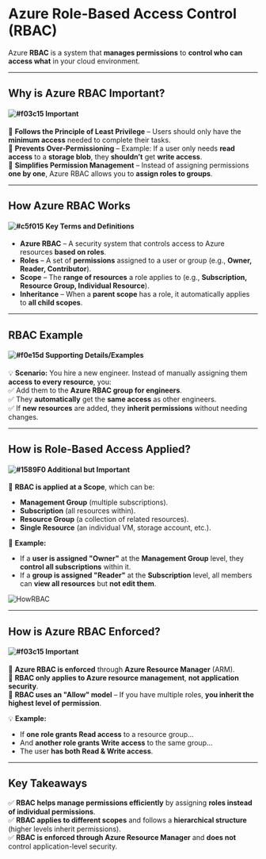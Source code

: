 # **Azure Role-Based Access Control (RBAC)**  

Azure **RBAC** is a system that **manages permissions** to **control who can access what** in your cloud environment.

---

## **Why is Azure RBAC Important?**  

#### ![#f03c15](https://placehold.co/15x15/f03c15/f03c15.png) **Important**  
🔹 **Follows the Principle of Least Privilege** – Users should only have the **minimum access** needed to complete their tasks.  
🔹 **Prevents Over-Permissioning** – Example: If a user only needs **read access** to a **storage blob**, they **shouldn’t** get **write access**.  
🔹 **Simplifies Permission Management** – Instead of assigning permissions **one by one**, Azure RBAC allows you to **assign roles to groups**.  

---

## **How Azure RBAC Works**  

#### ![#c5f015](https://placehold.co/15x15/c5f015/c5f015.png) **Key Terms and Definitions**  
- **Azure RBAC** – A security system that controls access to Azure resources **based on roles**.  
- **Roles** – A set of **permissions** assigned to a user or group (e.g., **Owner, Reader, Contributor**).  
- **Scope** – The **range of resources** a role applies to (e.g., **Subscription, Resource Group, Individual Resource**).  
- **Inheritance** – When a **parent scope** has a role, it automatically applies to **all child scopes**.  

---

## **RBAC Example**  

#### ![#f0e15d](https://placehold.co/15x15/f0e15d/f0e15d.png) **Supporting Details/Examples**  
💡 **Scenario:** You hire a new engineer. Instead of manually assigning them **access to every resource**, you:  
✅ Add them to the **Azure RBAC group for engineers**.  
✅ They **automatically** get the **same access** as other engineers.  
✅ If **new resources** are added, they **inherit permissions** without needing changes.  

---

## **How is Role-Based Access Applied?**  

#### ![#1589F0](https://placehold.co/15x15/1589F0/1589F0.png) **Additional but Important**  
🔹 **RBAC is applied at a Scope**, which can be:  
   - **Management Group** (multiple subscriptions).  
   - **Subscription** (all resources within).  
   - **Resource Group** (a collection of related resources).  
   - **Single Resource** (an individual VM, storage account, etc.).  

🔹 **Example:**  
   - If a **user is assigned "Owner"** at the **Management Group** level, they **control all subscriptions** within it.  
   - If a **group is assigned "Reader"** at the **Subscription** level, all members can **view all resources** but **not edit them**.  

![HowRBAC](https://learn.microsoft.com/en-us/training/wwl-azure/describe-azure-identity-access-security/media/role-based-access-scope-4b12a8f3-7f40fc55.png)

---

## **How is Azure RBAC Enforced?**  

#### ![#f03c15](https://placehold.co/15x15/f03c15/f03c15.png) **Important**  
🔹 **Azure RBAC is enforced** through **Azure Resource Manager** (ARM).  
🔹 **RBAC only applies to Azure resource management**, **not application security**.  
🔹 **RBAC uses an "Allow" model** – If you have multiple roles, **you inherit the highest level of permission**.  

💡 **Example:**  
   - If **one role grants Read access** to a resource group…  
   - And **another role grants Write access** to the same group…  
   - The user **has both Read & Write access**.  

---

## **Key Takeaways**  

✅ **RBAC helps manage permissions efficiently** by assigning **roles instead of individual permissions**.  
✅ **RBAC applies to different scopes** and follows a **hierarchical structure** (higher levels inherit permissions).  
✅ **RBAC is enforced through Azure Resource Manager** and **does not** control application-level security.  

